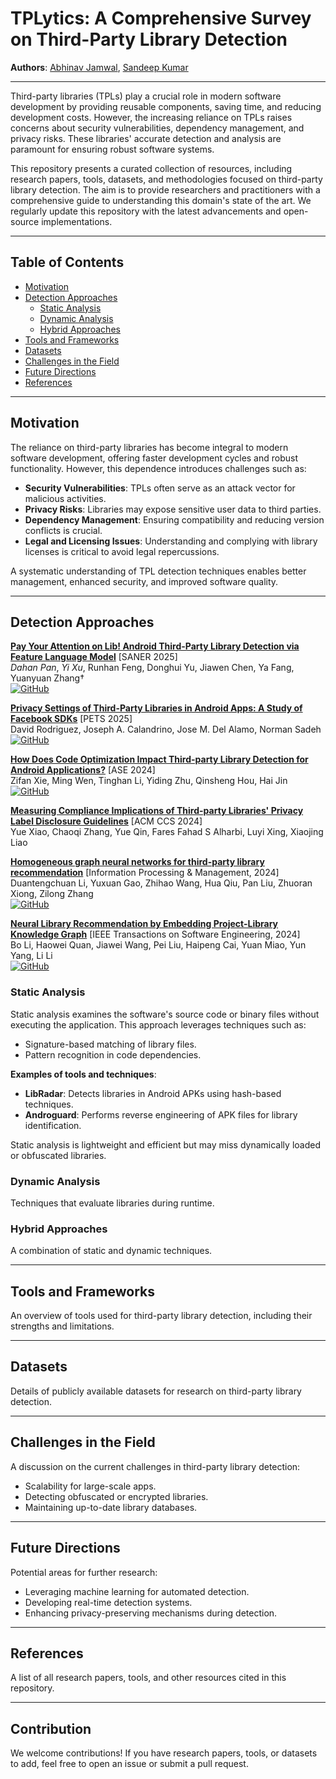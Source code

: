 # TPLytics: A Comprehensive Survey on Third-Party Library Detection

**Authors**: [Abhinav Jamwal](https://scholar.google.com/citations?user=NsOedN0AAAAJ&hl=en), [Sandeep Kumar](https://scholar.google.co.in/citations?user=PDz0F-YAAAAJ&hl=en)


---

Third-party libraries (TPLs) play a crucial role in modern software development by providing reusable components, saving time, and reducing development costs. However, the increasing reliance on TPLs raises concerns about security vulnerabilities, dependency management, and privacy risks. These libraries' accurate detection and analysis are paramount for ensuring robust software systems.

This repository presents a curated collection of resources, including research papers, tools, datasets, and methodologies focused on third-party library detection. The aim is to provide researchers and practitioners with a comprehensive guide to understanding this domain's state of the art. We regularly update this repository with the latest advancements and open-source implementations.

---

## Table of Contents
- [Motivation](#motivation)
- [Detection Approaches](#detection-approaches)
    - [Static Analysis](#static-analysis)
    - [Dynamic Analysis](#dynamic-analysis)
    - [Hybrid Approaches](#hybrid-approaches)
- [Tools and Frameworks](#tools-and-frameworks)
- [Datasets](#datasets)
- [Challenges in the Field](#challenges-in-the-field)
- [Future Directions](#future-directions)
- [References](#references)

---

## Motivation

The reliance on third-party libraries has become integral to modern software development, offering faster development cycles and robust functionality. However, this dependence introduces challenges such as:
- **Security Vulnerabilities**: TPLs often serve as an attack vector for malicious activities.
- **Privacy Risks**: Libraries may expose sensitive user data to third parties.
- **Dependency Management**: Ensuring compatibility and reducing version conflicts is crucial.
- **Legal and Licensing Issues**: Understanding and complying with library licenses is critical to avoid legal repercussions.

A systematic understanding of TPL detection techniques enables better management, enhanced security, and improved software quality.

---

## Detection Approaches



[**Pay Your Attention on Lib! Android Third-Party Library Detection via Feature Language Model**](https://aoa0.github.io/pubs/saner25.pdf) [SANER 2025]  
   *Dahan Pan*, *Yi Xu*, Runhan Feng, Donghui Yu, Jiawen Chen, Ya Fang, Yuanyuan Zhang†  
   [![GitHub](https://img.shields.io/badge/GitHub-181717?style=for-the-badge&logo=github&logoColor=white)](https://aoa0.github.io)

 [**Privacy Settings of Third-Party Libraries in Android Apps: A Study of Facebook SDKs**](https://usableprivacy.org/static/files/rodriguez_pets_2025.pdf) [PETS 2025]  
   David Rodriguez, Joseph A. Calandrino, Jose M. Del Alamo, Norman Sadeh  
   [![GitHub](https://img.shields.io/badge/GitHub-181717?style=for-the-badge&logo=github&logoColor=white)](https://github.com/DavidRodriguezTorrado/PrivacySDKSettingsAnalyzer)

[**How Does Code Optimization Impact Third-party Library Detection for Android Applications?**](https://dl.acm.org/doi/10.1145/3691620.3695554) [ASE 2024]   
Zifan Xie, Ming Wen, Tinghan Li, Yiding Zhu, Qinsheng Hou, Hai Jin  
[![GitHub](https://img.shields.io/badge/GitHub-181717?style=for-the-badge&logo=github&logoColor=white)](https://github.com/CGCL-codes/LibHunter)

[**Measuring Compliance Implications of Third-party Libraries' Privacy Label Disclosure Guidelines**](https://doi.org/10.1145/3658644.3670371) [ACM CCS 2024]  
Yue Xiao, Chaoqi Zhang, Yue Qin, Fares Fahad S Alharbi, Luyi Xing, Xiaojing Liao  

[**Homogeneous graph neural networks for third-party library recommendation**](https://doi.org/10.1016/j.ipm.2024.103831) [Information Processing & Management, 2024]  
Duantengchuan Li, Yuxuan Gao, Zhihao Wang, Hua Qiu, Pan Liu, Zhuoran Xiong, Zilong Zhang  
[![GitHub](https://img.shields.io/badge/GitHub-181717?style=for-the-badge&logo=github&logoColor=white)](https://github.com/dacilab/HGNRec)

[**Neural Library Recommendation by Embedding Project-Library Knowledge Graph**](https://doi.org/10.1109/TSE.2024.3393504) [IEEE Transactions on Software Engineering, 2024]  
Bo Li, Haowei Quan, Jiawei Wang, Pei Liu, Haipeng Cai, Yuan Miao, Yun Yang, Li Li  
[![GitHub](https://img.shields.io/badge/GitHub-181717?style=for-the-badge&logo=github&logoColor=white)](https://github.com/Limber0117/PyRec)









### Static Analysis

Static analysis examines the software's source code or binary files without executing the application. This approach leverages techniques such as:
- Signature-based matching of library files.
- Pattern recognition in code dependencies.

**Examples of tools and techniques**:
- **LibRadar**: Detects libraries in Android APKs using hash-based techniques.
- **Androguard**: Performs reverse engineering of APK files for library identification.

Static analysis is lightweight and efficient but may miss dynamically loaded or obfuscated libraries.


### Dynamic Analysis
Techniques that evaluate libraries during runtime.

### Hybrid Approaches
A combination of static and dynamic techniques.

---

## Tools and Frameworks
An overview of tools used for third-party library detection, including their strengths and limitations.

---

## Datasets
Details of publicly available datasets for research on third-party library detection.

---

## Challenges in the Field
A discussion on the current challenges in third-party library detection:
- Scalability for large-scale apps.
- Detecting obfuscated or encrypted libraries.
- Maintaining up-to-date library databases.

---

## Future Directions
Potential areas for further research:
- Leveraging machine learning for automated detection.
- Developing real-time detection systems.
- Enhancing privacy-preserving mechanisms during detection.

---

## References
A list of all research papers, tools, and other resources cited in this repository.

---

## Contribution
We welcome contributions! If you have research papers, tools, or datasets to add, feel free to open an issue or submit a pull request.
